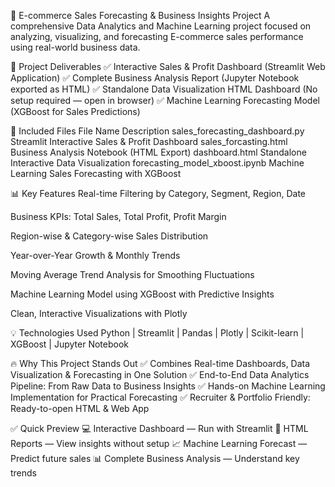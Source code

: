 🚀 E-commerce Sales Forecasting & Business Insights Project
A comprehensive Data Analytics and Machine Learning project focused on analyzing, visualizing, and forecasting E-commerce sales performance using real-world business data.

🌟 Project Deliverables
✅ Interactive Sales & Profit Dashboard (Streamlit Web Application)
✅ Complete Business Analysis Report (Jupyter Notebook exported as HTML)
✅ Standalone Data Visualization HTML Dashboard (No setup required — open in browser)
✅ Machine Learning Forecasting Model (XGBoost for Sales Predictions)

📁 Included Files
File Name	Description
sales_forecasting_dashboard.py	Streamlit Interactive Sales & Profit Dashboard
sales_forcasting.html	Business Analysis Notebook (HTML Export)
dashboard.html	Standalone Interactive Data Visualization
forecasting_model_xboost.ipynb	Machine Learning Sales Forecasting with XGBoost

📊 Key Features
Real-time Filtering by Category, Segment, Region, Date

Business KPIs: Total Sales, Total Profit, Profit Margin

Region-wise & Category-wise Sales Distribution

Year-over-Year Growth & Monthly Trends

Moving Average Trend Analysis for Smoothing Fluctuations

Machine Learning Model using XGBoost with Predictive Insights

Clean, Interactive Visualizations with Plotly

💡 Technologies Used
Python | Streamlit | Pandas | Plotly | Scikit-learn | XGBoost | Jupyter Notebook

🔥 Why This Project Stands Out
✅ Combines Real-time Dashboards, Data Visualization & Forecasting in One Solution
✅ End-to-End Data Analytics Pipeline: From Raw Data to Business Insights
✅ Hands-on Machine Learning Implementation for Practical Forecasting
✅ Recruiter & Portfolio Friendly: Ready-to-open HTML & Web App


✅ Quick Preview
💻 Interactive Dashboard — Run with Streamlit
📂 HTML Reports — View insights without setup
📈 Machine Learning Forecast — Predict future sales
📊 Complete Business Analysis — Understand key trends

